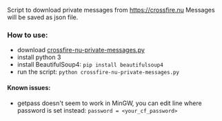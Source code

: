 Script to download private messages from https://crossfire.nu
Messages will be saved as json file.

### How to use:
- download [crossfire-nu-private-messages.py](https://github.com/mittermichal/crossfire-nu-private-messages/raw/main/crossfire-nu-private-messages.py)
- install python 3
- install BeautifulSoup4: `pip install beautifulsoup4`
- run the script: `python crossfire-nu-private-messages.py`

#### Known issues:

- getpass doesn't seem to work in MinGW, you can edit line where password is set instead: `password = <your_cf_password>`
